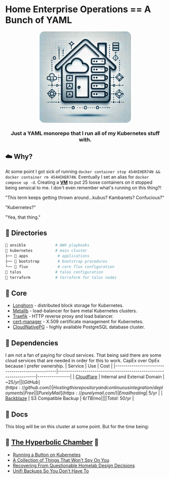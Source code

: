 # Home Enterprise Operations == A Bunch of YAML
<div align="center">

<img src="./docs/assets/logo.jpg" align="center" width="288px" height="288px" style="border-radius: 15px;"/>

### Just a YAML monorepo that I run all of my Kubernetes stuff with.
</div>

## ☁️ Why?
At some point I got sick of running `docker container stop 454HIHER74N && docker container rm 454HIHER74N`. Eventually I set an alias for `docker compose up -d`. Creating a **<ins>VM</ins>** to put 25 loose containers on it stopped being sensical to me. I don't even remember what's running on this thing?! 

"This term keeps getting thrown around...kubus? Kambanets? Confucious?"

"Kubernetes?"

"Yea, that thing."

## 📁 Directories

```sh
📁 ansible             # AWX playbooks
📁 kubernetes          # main cluster
├── 📁 apps             # applications
├── 📁 bootstrap        # bootstrap procedures
└── 📁 flux             # core flux configuration
📁 talos               # talos configuration
📁 terraform           # terraform for talos nodes
```

## 🌾 Core
- [Longhorn](https://longhorn.io/) - distributed block storage for Kubernetes.
- [Metallb](https://metallb.universe.tf/) - load-balancer for bare metal Kubernetes clusters.
- [Traefik](https://github.com/traefik/traefik) - HTTP reverse proxy and load balancer.
- [cert-manager](https://github.com/cert-manager/cert-manager) - X.509 certificate management for Kubernetes.
- [CloudNativePG](https://cloudnative-pg.io/) - highly available PostgreSQL database cluster. 

## 👫 Dependencies
I am not a fan of paying for cloud services. That being said there are some cloud services that are needed in order for this to work. CapEx over OpEx because I prefer ownership. 
| Service                                         | Use                                                               | Cost           |
|-------------------------------------------------|-------------------------------------------------------------------|----------------|
| [Cloudflare](https://www.cloudflare.com/)       | Internal and External Domain                                      | ~$25/yr        |
| [GitHub](https://github.com/)                   | Hosting this repository and continuous integration/deployments    | Free           |
| [Purely Mail](https://purelymail.com/)          | Email hosting                                                     | ~$5/yr         |
| [Backblaze](https://www.backblaze.com/)         | S3 Compatible Backup                                              | $6/TB/mo       |
|                                                 |                                                                   | Total: ~$50/yr |
## 📖 Docs
This blog will be on this cluster at some point. But for the time being: 
## 🚧 [The Hyperbolic Chamber](https://khenry.substack.com/) 🚧
- [Running a Button on Kubernetes](https://khenry.substack.com/p/button-on-kubernetes)
- [A Collection of Things That Won't Spy On You](https://khenry.substack.com/p/a-collection-of-things-that-wont)
- [Recovering From Questionable Homelab Design Decisions](https://khenry.substack.com/p/recovering-from-questionable-homelab)
- [Unifi Backups So You Don't Have To](https://khenry.substack.com/p/unifi-backups-so-you-dont-have-to)